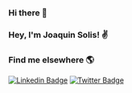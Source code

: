 ### Hi there 👋


### Hey, I'm Joaquin Solis! ✌


### Find me elsewhere 🌎

[![Linkedin Badge](https://img.shields.io/badge/-LinkedIn-blue?style=flat-square&logo=Linkedin&logoColor=white&link=https://www.linkedin.com/in/solisjoaquin/)](https://www.linkedin.com/in/solisjoaquin/)  [![Twitter Badge](https://img.shields.io/badge/-Twitter-1ca0f1?style=flat-square&labelColor=1ca0f1&logo=twitter&logoColor=white&link=https://twitter.com/devjoaco)](https://twitter.com/devjoaco)

